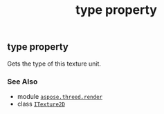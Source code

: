 ﻿---
title: type property
second_title: Aspose.3D for Python via .NET API References
description: 
type: docs
weight: 130
url: /python-net/aspose.threed.render/itexture2d/type/
is_root: false
---

## type property


Gets the type of this texture unit.

### See Also
* module [`aspose.threed.render`](../../)
* class [`ITexture2D`](/3d/python-net/aspose.threed.render/itexture2d)
